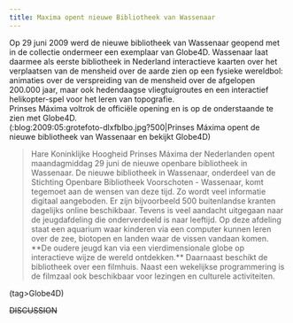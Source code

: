 ```yaml
---
title: Maxima opent nieuwe Bibliotheek van Wassenaar
---
```

Op 29 juni 2009 werd de nieuwe bibliotheek van Wassenaar geopend met in de collectie ondermeer een exemplaar van Globe4D. Wassenaar laat daarmee als eerste bibliotheek in Nederland interactieve kaarten over het verplaatsen van de mensheid over de aarde zien op een fysieke wereldbol: animaties over de verspreiding van de mensheid over de afgelopen 200.000 jaar, maar ook hedendaagse vliegtuigroutes en een interactief helikopter-spel voor het leren van topografie.
\
Prinses Máxima voltrok de officiële opening en is op de onderstaande te zien met Globe4D.
\
(:blog:2009:05:grotefoto-dlxfblbo.jpg?500|Prinses  Máxima opent de nieuwe bibliotheek van Wassenaar en bekijkt Globe4D)

<blockquote>Hare Koninklijke Hoogheid Prinses Máxima der Nederlanden opent maandagmiddag 29 juni de nieuwe openbare bibliotheek in Wassenaar.
De nieuwe bibliotheek in Wassenaar, onderdeel van de Stichting Openbare Bibliotheek Voorschoten - Wassenaar, komt tegemoet aan de wensen van deze tijd. Zo wordt veel informatie digitaal aangeboden. Er zijn bijvoorbeeld 500 buitenlandse kranten dagelijks online beschikbaar.
Tevens is veel aandacht uitgegaan naar de jeugdafdeling die onderverdeeld is naar leeftijd. Op deze afdeling staat een aquarium waar kinderen via een computer kunnen leren over de zee, biotopen en landen waar de vissen vandaan komen. **De oudere jeugd kan via een vierdimensionale globe op interactieve wijze de wereld ontdekken.**
Daarnaast beschikt de bibliotheek over een filmhuis. Naast een wekelijkse programmering is de filmzaal ook beschikbaar voor lezingen en culturele activiteiten.</blockquote>


(tag>Globe4D)


~~DISCUSSION~~
